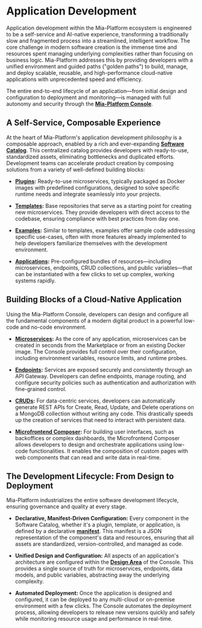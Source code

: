 # Application Development

Application development within the Mia-Platform ecosystem is engineered to be a self-service and AI-native experience, transforming a traditionally slow and fragmented process into a streamlined, intelligent workflow. The core challenge in modern software creation is the immense time and resources spent managing underlying complexities rather than focusing on business logic. Mia-Platform addresses this by providing developers with a unified environment and guided paths ("golden paths") to build, manage, and deploy scalable, reusable, and high-performance cloud-native applications with unprecedented speed and efficiency.

The entire end-to-end lifecycle of an application—from initial design and configuration to deployment and monitoring—is managed with full autonomy and security through the [**Mia-Platform Console**](/development_suite/overview-dev-suite).

## A Self-Service, Composable Experience

At the heart of Mia-Platform's application development philosophy is a composable approach, enabled by a rich and ever-expanding [**Software Catalog**](/software-catalog/overview). This centralized catalog provides developers with ready-to-use, standardized assets, eliminating bottlenecks and duplicated efforts. Development teams can accelerate product creation by composing solutions from a variety of well-defined building blocks:

* [**Plugins**](/marketplace/plugins/mia-platform-plugins)**:** Ready-to-use microservices, typically packaged as Docker images with predefined configurations, designed to solve specific runtime needs and integrate seamlessly into your projects.

* [**Templates**](/marketplace/templates/mia_templates)**:** Base repositories that serve as a starting point for creating new microservices. They provide developers with direct access to the codebase, ensuring compliance with best practices from day one.

* [**Examples**](/marketplace/examples/mia_examples)**:** Similar to templates, examples offer sample code addressing specific use-cases, often with more features already implemented to help developers familiarize themselves with the development environment.

* [**Applications**](/marketplace/applications/mia_applications)**:** Pre-configured bundles of resources—including microservices, endpoints, CRUD collections, and public variables—that can be instantiated with a few clicks to set up complex, working systems rapidly.

## Building Blocks of a Cloud-Native Application

Using the Mia-Platform Console, developers can design and configure all the fundamental components of a modern digital product in a powerful low-code and no-code environment.

* [**Microservices**](/development_suite/api-console/api-design/services)**:** As the core of any application, microservices can be created in seconds from the Marketplace or from an existing Docker image. The Console provides full control over their configuration, including environment variables, resource limits, and runtime probes.

* [**Endpoints**](/development_suite/api-console/api-design/endpoints)**:** Services are exposed securely and consistently through an API Gateway. Developers can define endpoints, manage routing, and configure security policies such as authentication and authorization with fine-grained control.

* [**CRUDs**](/development_suite/api-console/api-design/crud_advanced)**:** For data-centric services, developers can automatically generate REST APIs for Create, Read, Update, and Delete operations on a MongoDB collection without writing any code. This drastically speeds up the creation of services that need to interact with persistent data.

* [**Microfrontend Composer**](/microfrontend-composer/what-is)**:** For building user interfaces, such as backoffices or complex dashboards, the Microfrontend Composer allows developers to design and orchestrate applications using low-code functionalities. It enables the composition of custom pages with web components that can read and write data in real-time.

## The Development Lifecycle: From Design to Deployment

Mia-Platform industrializes the entire software development lifecycle, ensuring governance and quality at every stage.

* **Declarative, Manifest-Driven Configuration:** Every component in the Software Catalog, whether it's a plugin, template, or application, is defined by a declarative [**manifest**](/software-catalog/items-manifest/overview). This manifest is a JSON representation of the component's data and resources, ensuring that all assets are standardized, version-controlled, and managed as code.

* **Unified Design and Configuration:** All aspects of an application's architecture are configured within the [**Design Area**](/development_suite/api-console/api-design/overview) of the Console. This provides a single source of truth for microservices, endpoints, data models, and public variables, abstracting away the underlying complexity.

* **Automated Deployment:** Once the application is designed and configured, it can be deployed to any multi-cloud or on-premise environment with a few clicks. The Console automates the deployment process, allowing developers to release new versions quickly and safely while monitoring resource usage and performance in real-time.
